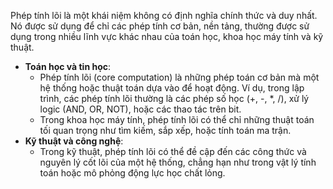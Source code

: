 Phép tính lõi là một khái niệm không có định nghĩa chính thức và duy nhất. Nó được sử dụng để chỉ các phép tính cơ bản, nền tảng, thường được sử dụng trong nhiều lĩnh vực khác nhau của toán học, khoa học máy tính và kỹ thuật.
- **Toán học và tin học**:
    - Phép tính lõi (core computation) là những phép toán cơ bản mà một hệ thống hoặc thuật toán dựa vào để hoạt động. Ví dụ, trong lập trình, các phép tính lõi thường là các phép số học (+, -, \*, /), xử lý logic (AND, OR, NOT), hoặc các thao tác trên bit.
    - Trong khoa học máy tính, phép tính lõi có thể chỉ những thuật toán tối quan trọng như tìm kiếm, sắp xếp, hoặc tính toán ma trận.
- **Kỹ thuật và công nghệ**:
	- Trong kỹ thuật, phép tính lõi có thể đề cập đến các công thức và nguyên lý cốt lõi của một hệ thống, chẳng hạn như trong vật lý tính toán hoặc mô phỏng động lực học chất lỏng.